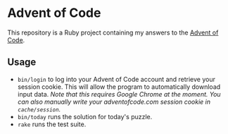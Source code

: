 Advent of Code
==============

This repository is a Ruby project containing my answers to the [Advent of Code](https://adventofcode.com/).

## Usage

- `bin/login` to log into your Advent of Code account and retrieve your session cookie. This will allow the program to automatically download input data.
    _Note that this requires Google Chrome at the moment. You can also manually write your adventofcode.com session cookie in `cache/session`._
- `bin/today` runs the solution for today's puzzle.
- `rake` runs the test suite.
